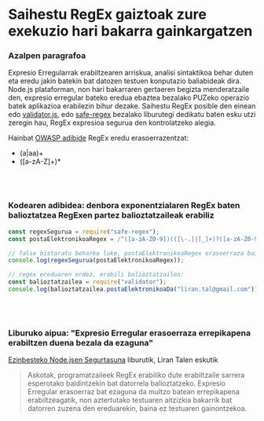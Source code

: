 # Saihestu RegEx gaiztoak zure exekuzio hari bakarra gainkargatzen

### Azalpen paragrafoa

Expresio Erregularrak erabiltzearen arriskua, analisi sintaktikoa behar duten eta eredu jakin batekin bat datozen testuen konputazio baliabideak dira. Node.js plataforman, non hari bakarraren gertaeren begizta menderatzaile den, expresio erregular bateko eredua ebaztea bezalako PUZeko operazio batek aplikazioa erabilezin bihur dezake. Saihestu RegEx posible den einean edo [validator.js](https://github.com/chriso/validator.js), edo [safe-regex](https://github.com/substack/safe-regex) bezalako liburutegi dedikatu baten esku utzi zeregin hau, RegEx expresioa segurua den kontrolatzeko alegia.

Hainbat [OWASP adibide](https://www.owasp.org/index.php/Regular_expression_Denial_of_Service_-_ReDoS) RegEx eredu erasoerrazentzat:

- (a|aa)+
- ([a-zA-Z]+)\*

<br/><br/>

### Kodearen adibidea: denbora exponentzialaren RegEx baten balioztatzea RegExen partez balioztatzaileak erabiliz

```javascript
const regexSegurua = require("safe-regex");
const postaElektronikoaRegex = /^([a-zA-Z0-9])(([\-.]|[_]+)?([a-zA-Z0-9]+))*(@){1}[a-z0-9]+[.]{1}(([a-z]{2,3})|([a-z]{2,3}[.]{1}[a-z]{2,3}))$/;

// false bistaratu beharko luke, postaElektronikoaRegex erasoerraza baita
console.log(regexSegurua(postaElektronikoaRegex));

// regex ereduaren ordez, erabili balioztatzailea:
const balioztatzailea = require("validator");
console.log(balioztatzailea.postaElektronikoaDa("liran.tal@gmail.com"));
```

<br/><br/>

### Liburuko aipua: "Expresio Erregular erasoerraza errepikapena erabiltzen duena bezala da ezaguna"

[Ezinbesteko Node.jsen Segurtasuna](https://leanpub.com/nodejssecurity) liburutik, Liran Talen eskutik

> Askotak, programatzaileek RegEx erabiliko dute erabiltzaile sarrera esperotako baldintzekin bat datorrela balioztatzeko. Expresio Erregular erasoerraz bat ezaguna da multzo batean errepikapena erabiltzeagatik, non aztertutako testuaren aitzizkia bakarrik bat datorren zuzena den ereduarekin, baina ez testuaren gainontzekoa.
